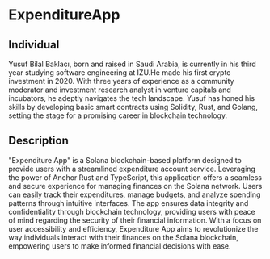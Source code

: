 # ExpenditureApp

## Individual

Yusuf Bilal Baklacı, born and raised in Saudi Arabia, is currently in his third year studying software engineering at IZU.He made his first crypto investment in 2020. With three years of experience as a community moderator and investment research analyst in venture capitals and incubators, he adeptly navigates the tech landscape. Yusuf has honed his skills by developing basic smart contracts using Solidity, Rust, and Golang, setting the stage for a promising career in blockchain technology.

## Description

"Expenditure App" is a Solana blockchain-based platform designed to provide users with a streamlined expenditure account service. Leveraging the power of Anchor Rust and TypeScript, this application offers a seamless and secure experience for managing finances on the Solana network. Users can easily track their expenditures, manage budgets, and analyze spending patterns through intuitive interfaces. The app ensures data integrity and confidentiality through blockchain technology, providing users with peace of mind regarding the security of their financial information. With a focus on user accessibility and efficiency, Expenditure App aims to revolutionize the way individuals interact with their finances on the Solana blockchain, empowering users to make informed financial decisions with ease.
